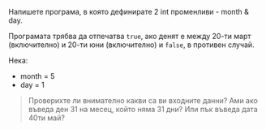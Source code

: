 Напишете програма, в която дефинирате 2 int променливи - month & day.

Програмата трябва да отпечатва `true`, ако денят е между 20-ти март
(включително) и 20-ти юни (включително) и `false`, в противен случай.

Нека:
* month = 5
* day = 1

> Проверихте ли внимателно какви са ви входните данни? Ами ако въведа ден 
> 31 на месец, който няма 31 дни? Или пък въведа дата 40ти май?
